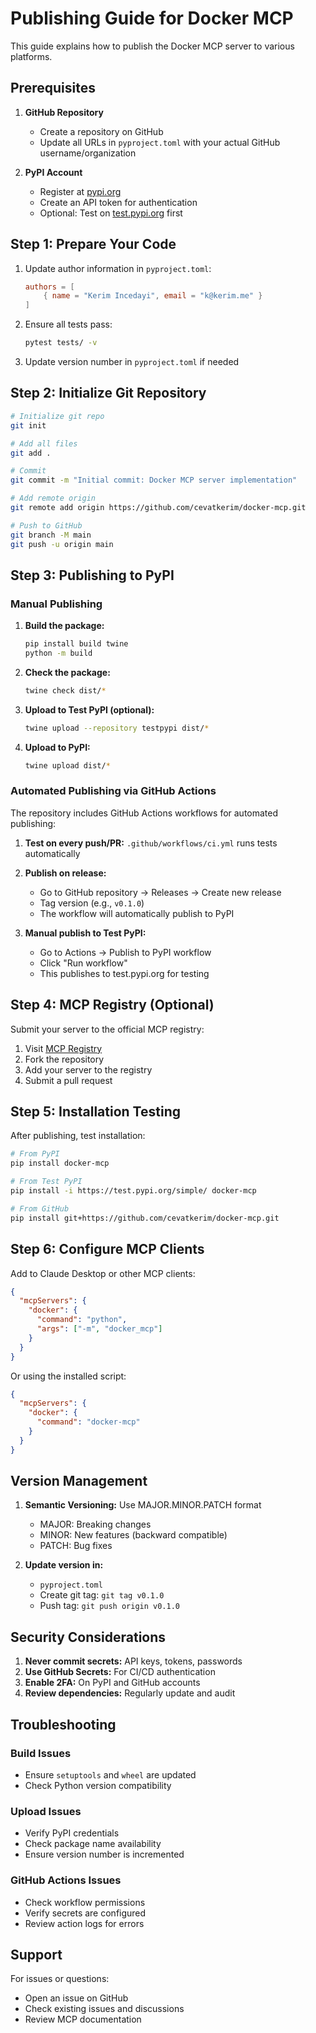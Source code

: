# Publishing Guide for Docker MCP

This guide explains how to publish the Docker MCP server to various platforms.

## Prerequisites

1. **GitHub Repository**
   - Create a repository on GitHub
   - Update all URLs in `pyproject.toml` with your actual GitHub username/organization

2. **PyPI Account**
   - Register at [pypi.org](https://pypi.org)
   - Create an API token for authentication
   - Optional: Test on [test.pypi.org](https://test.pypi.org) first

## Step 1: Prepare Your Code

1. Update author information in `pyproject.toml`:
   ```toml
   authors = [
       { name = "Kerim Incedayi", email = "k@kerim.me" }
   ]
   ```

2. Ensure all tests pass:
   ```bash
   pytest tests/ -v
   ```

3. Update version number in `pyproject.toml` if needed

## Step 2: Initialize Git Repository

```bash
# Initialize git repo
git init

# Add all files
git add .

# Commit
git commit -m "Initial commit: Docker MCP server implementation"

# Add remote origin
git remote add origin https://github.com/cevatkerim/docker-mcp.git

# Push to GitHub
git branch -M main
git push -u origin main
```

## Step 3: Publishing to PyPI

### Manual Publishing

1. **Build the package:**
   ```bash
   pip install build twine
   python -m build
   ```

2. **Check the package:**
   ```bash
   twine check dist/*
   ```

3. **Upload to Test PyPI (optional):**
   ```bash
   twine upload --repository testpypi dist/*
   ```

4. **Upload to PyPI:**
   ```bash
   twine upload dist/*
   ```

### Automated Publishing via GitHub Actions

The repository includes GitHub Actions workflows for automated publishing:

1. **Test on every push/PR:** `.github/workflows/ci.yml` runs tests automatically

2. **Publish on release:**
   - Go to GitHub repository → Releases → Create new release
   - Tag version (e.g., `v0.1.0`)
   - The workflow will automatically publish to PyPI

3. **Manual publish to Test PyPI:**
   - Go to Actions → Publish to PyPI workflow
   - Click "Run workflow"
   - This publishes to test.pypi.org for testing

## Step 4: MCP Registry (Optional)

Submit your server to the official MCP registry:

1. Visit [MCP Registry](https://github.com/modelcontextprotocol/servers)
2. Fork the repository
3. Add your server to the registry
4. Submit a pull request

## Step 5: Installation Testing

After publishing, test installation:

```bash
# From PyPI
pip install docker-mcp

# From Test PyPI
pip install -i https://test.pypi.org/simple/ docker-mcp

# From GitHub
pip install git+https://github.com/cevatkerim/docker-mcp.git
```

## Step 6: Configure MCP Clients

Add to Claude Desktop or other MCP clients:

```json
{
  "mcpServers": {
    "docker": {
      "command": "python",
      "args": ["-m", "docker_mcp"]
    }
  }
}
```

Or using the installed script:

```json
{
  "mcpServers": {
    "docker": {
      "command": "docker-mcp"
    }
  }
}
```

## Version Management

1. **Semantic Versioning:** Use MAJOR.MINOR.PATCH format
   - MAJOR: Breaking changes
   - MINOR: New features (backward compatible)
   - PATCH: Bug fixes

2. **Update version in:**
   - `pyproject.toml`
   - Create git tag: `git tag v0.1.0`
   - Push tag: `git push origin v0.1.0`

## Security Considerations

1. **Never commit secrets:** API keys, tokens, passwords
2. **Use GitHub Secrets:** For CI/CD authentication
3. **Enable 2FA:** On PyPI and GitHub accounts
4. **Review dependencies:** Regularly update and audit

## Troubleshooting

### Build Issues
- Ensure `setuptools` and `wheel` are updated
- Check Python version compatibility

### Upload Issues
- Verify PyPI credentials
- Check package name availability
- Ensure version number is incremented

### GitHub Actions Issues
- Check workflow permissions
- Verify secrets are configured
- Review action logs for errors

## Support

For issues or questions:
- Open an issue on GitHub
- Check existing issues and discussions
- Review MCP documentation